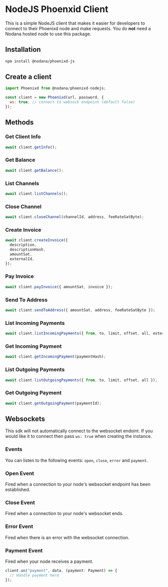 # NodeJS Phoenxid Client

This is a simple NodeJS client that makes it easier for developers to connect to their Phoenixd node and make requests. You do **not** need a Nodana hosted node to use this package.

## Installation

```bash
npm install @nodana/phoenixd-js
```

## Create a client

```js
import Phoenixd from @nodana/phoenixd-nodejs;

const client = new Phoenixd(url, password, {
  ws: true, // connect to websock endpoint (default false)
});
```

## Methods

### Get Client Info

```js
await client.getInfo();
```

### Get Balance

```js
await client.getBalance();
```

### List Channels

```js
await client.listChannels();
```

### Close Channel

```js
await client.closeChannel(channelId, address, feeRateSatByte);
```

### Create Invoice

```js
await client.createInvoice({
  description,
  descriptionHash,
  amountSat,
  externalId,
});
```

### Pay Invoice

```js
await client.payInvoice({ amountSat, invoice });
```

### Send To Address

```js
await client.sendToAddress({ amountSat, address, feeRateSatByte });
```

### List Incoming Payments

```js
await client.listIncomingPayments({ from, to, limit, offset, all, externalId });
```

### Get Incoming Payment

```js
await client.getIncomingPayment(paymentHash);
```

### List Outgoing Payments

```js
await client.listOutgoingPayments({ from, to, limit, offset, all });
```

### Get Outgoing Payment

```js
await client.getOutgoingPayment(paymentId);
```

## Websockets

This sdk will not automatically connect to the websocket endoint. If you would like it to connect then pass `ws: true` when creating the instance.

### Events

You can listen to the following events: `open`, `close`, `error` and `payment`.

### Open Event

Fired when a connection to your node's websocket endpoint has been established.

### Close Event

Fired when a connection to your node's websocket ends.

### Error Event

Fired when there is an error with the websocket connection.

### Payment Event

Fired when your node receives a payment.

```js
client.on("payment", data, (payment: Payment) => {
  // Handle payment here
});
```
